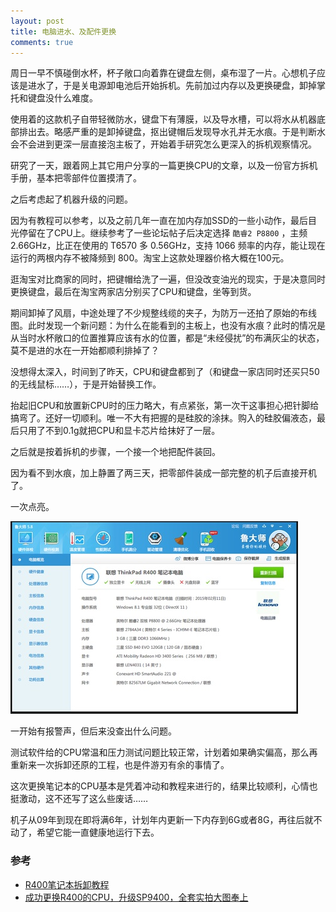 ```yaml
---
layout: post
title: 电脑进水、及配件更换
comments: true
---
```


周日一早不慎碰倒水杯，杯子敞口向着靠在键盘左侧，桌布湿了一片。心想机子应该是进水了，于是关电源卸电池后开始拆机。先前加过内存以及更换硬盘，卸掉掌托和键盘没什么难度。

使用着的这款机子自带轻微防水，键盘下有薄膜，以及导水槽，可以将水从机器底部排出去。略感严重的是卸掉键盘，抠出键帽后发现导水孔并无水痕。于是判断水会不会进到更深一层直接泡主板了，开始着手研究怎么更深入的拆机观察情况。

研究了一天，跟着网上其它用户分享的一篇更换CPU的文章，以及一份官方拆机手册，基本把零部件位置摸清了。

之后考虑起了机器升级的问题。

因为有教程可以参考，以及之前几年一直在加内存加SSD的一些小动作，最后目光停留在了CPU上。继续参考了一些论坛帖子后决定选择 `酷睿2 P8800` ，主频 2.66GHz，比正在使用的 T6570 多 0.56GHz，支持 1066 频率的内存，能让现在运行的两根内存不被降频到 800。淘宝上这款处理器价格大概在100元。

逛淘宝对比商家的同时，把键帽给洗了一遍，但没改变油光的现实，于是决意同时更换键盘，最后在淘宝两家店分别买了CPU和键盘，坐等到货。

期间卸掉了风扇，中途处理了不少规整线缆的夹子，为防万一还拍了原始的布线图。此时发现一个新问题：为什么在能看到的主板上，也没有水痕？此时的情况是从当时水杯敞口的位置推算应该有水的位置，都是“未经侵扰”的布满灰尘的状态，莫不是进的水在一开始都顺利排掉了？

没想得太深入，时间到了昨天，CPU和键盘都到了（和键盘一家店同时还买只50的无线鼠标……），于是开始替换工作。

抬起旧CPU和放置新CPU时的压力略大，有点紧张，第一次干这事担心把针脚给搞弯了。还好一切顺利。唯一不大有把握的是硅胶的涂抹。购入的硅胶偏液态，最后只用了不到0.1g就把CPU和显卡芯片给抹好了一层。

之后就是按着拆机的步骤，一个接一个地把配件装回。

因为看不到水痕，加上静置了两三天，把零部件装成一部完整的机子后直接开机了。

一次点亮。

![Ludashi](\assets\2015_02\computer-upgrade-ludashi.jpg)

一开始有报警声，但后来没查出什么问题。

测试软件给的CPU常温和压力测试问题比较正常，计划着如果确实偏高，那么再重新来一次拆卸还原的工程，也是件游刃有余的事情了。

这次更换笔记本的CPU基本是凭着冲动和教程来进行的，结果比较顺利，心情也挺激动，这不还写了这么些废话……

机子从09年到现在即将满6年，计划年内更新一下内存到6G或者8G，再往后就不动了，希望它能一直健康地运行下去。

### 参考

-  [R400笔记本拆卸教程](http://wenku.baidu.com/view/9fb16804a6c30c2259019eb7.html)
-  [成功更换R400的CPU，升级SP9400，全套实拍大图奉上](http://benyouhui.it168.com/thread-1242478-1-1.html)